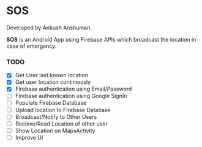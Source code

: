 # SOS
Developed by Ankush Anshuman.

**SOS** is an Android App using Firebase APIs which broadcast the location in case of emergency.


### TODO

- [x] Get User last known location
- [x] Get user location continiously
- [x] Firebase authentication using Email/Password
- [ ] Firebase authentication using Google SignIn
- [ ] Populate Firebase Database
- [ ] Upload location to FIrebase Database
- [ ] Broadcast/Notify to Other Users
- [ ] Recieve/Read Location of other user
- [ ] Show Location on MapsActivity
- [ ] Improve UI
